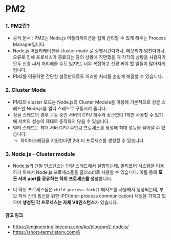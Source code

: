 # PM2



### 1. PM2란?

- 공식 문서 : PM2는 Node.js 어플리케이션을 쉽게 관리할 수 있게 해주는 Process Manager입니다. 
- Node.js 어플리케이션을 cluster mode 로 실행시킨다거나, 메모리가 넘친다거나, 오류로 인해 프로세스가 종료되는 등의 상황에 직면했을 때 각각의 상황을 사용자가 모두 신경 써서 처리해줄 수도 있지만, 너무 복잡하고 신경 써야 할 일들이 많아지게 됩니다.
- PM2를 이용하면 간단한 설정만으로도 이러한 처리를 손쉽게 해결할 수 있습니다.





### 2. Cluster Mode

- PM2의 cluster 모드는 Node.js의 Cluster Module을 이용해 기본적으로 싱글 스레드인 Node.js를 멀티 스레드로 구동시켜 줍니다.
- 싱글 스레드의 경우 구동 중인 서버의 CPU 개수와 상관없이 1개만 사용할 수 있기에 서버의 성능이 제대로 동작하지 않을 수 있습니다.
- 멀티 스레드는 최대 서버 CPU 수만큼 프로세스를 생성해 최대 성능을 끌어낼 수 있습니다.
  - 하이퍼스레딩을 지원한다면 2배 더 프로세스를 생성할 수 있습니다.



### 3. **Node.js - Cluster module**

- Node.js의 단일 인스턴스는 단일 스레드에서 실행되는데, 멀티코어 시스템을 이용하기 위해서 Node.js 프로세스들을 클러스터로 사용할 수 있습니다. 이를 통해 **모든 서버 port를 공유하는 하위 프로세스를 생성**합니다.

- 이 하위 프로세스들은 `child_process.fork()` 메서드를 사용해서 생성되는데, 부모 자식 간의 통신을 위한 IPC(Inter-process communication) 채널을 가지고 있으며 **생성된 각 프로세스는 자체 V8인스턴스**가 있습니다.





#### 참고 링크

- https://engineering.linecorp.com/ko/blog/pm2-nodejs/
- https://short-term.tistory.com/6